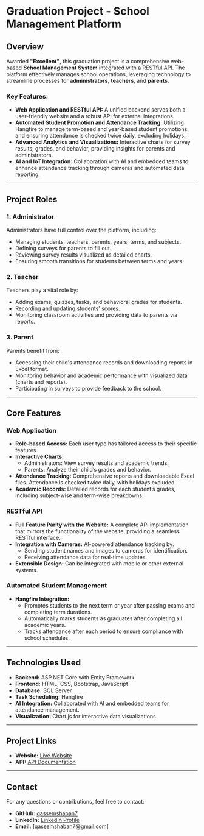 # Graduation Project - School Management Platform

## Overview
Awarded **"Excellent"**, this graduation project is a comprehensive web-based **School Management System** integrated with a RESTful API. The platform effectively manages school operations, leveraging technology to streamline processes for **administrators**, **teachers**, and **parents**.

### Key Features:
- **Web Application and RESTful API:** A unified backend serves both a user-friendly website and a robust API for external integrations.
- **Automated Student Promotion and Attendance Tracking:** Utilizing Hangfire to manage term-based and year-based student promotions, and ensuring attendance is checked twice daily, excluding holidays.
- **Advanced Analytics and Visualizations:** Interactive charts for survey results, grades, and behavior, providing insights for parents and administrators.
- **AI and IoT Integration:** Collaboration with AI and embedded teams to enhance attendance tracking through cameras and automated data reporting.

---

## Project Roles

### 1. Administrator
Administrators have full control over the platform, including:
- Managing students, teachers, parents, years, terms, and subjects.
- Defining surveys for parents to fill out.
- Reviewing survey results visualized as detailed charts.
- Ensuring smooth transitions for students between terms and years.

### 2. Teacher
Teachers play a vital role by:
- Adding exams, quizzes, tasks, and behavioral grades for students.
- Recording and updating students' scores.
- Monitoring classroom activities and providing data to parents via reports.

### 3. Parent
Parents benefit from:
- Accessing their child's attendance records and downloading reports in Excel format.
- Monitoring behavior and academic performance with visualized data (charts and reports).
- Participating in surveys to provide feedback to the school.

---

## Core Features

### Web Application
- **Role-based Access:** Each user type has tailored access to their specific features.
- **Interactive Charts:**
  - Administrators: View survey results and academic trends.
  - Parents: Analyze their child’s grades and behavior.
- **Attendance Tracking:** Comprehensive reports and downloadable Excel files. Attendance is checked twice daily, with holidays excluded.
- **Academic Records:** Detailed records for each student’s grades, including subject-wise and term-wise breakdowns.

### RESTful API
- **Full Feature Parity with the Website:** A complete API implementation that mirrors the functionality of the website, providing a seamless RESTful interface.
- **Integration with Cameras:** AI-powered attendance tracking by:
  - Sending student names and images to cameras for identification.
  - Receiving attendance data for real-time updates.
- **Extensible Design:** Can be integrated with mobile or other external systems.

### Automated Student Management
- **Hangfire Integration:**
  - Promotes students to the next term or year after passing exams and completing term durations.
  - Automatically marks students as graduates after completing all academic years.
  - Tracks attendance after each period to ensure compliance with school schedules.
  
---

## Technologies Used

- **Backend:** ASP.NET Core with Entity Framework
- **Frontend:** HTML, CSS, Bootstrap, JavaScript
- **Database:** SQL Server
- **Task Scheduling:** Hangfire
- **AI Integration:** Collaborated with AI and embedded teams for attendance management.
- **Visualization:** Chart.js for interactive data visualizations

---

## Project Links
- **Website:** [Live Website](https://ablexav1web.runasp.net)
- **API:** [API Documentation](https://ablexav1.runasp.net/swagger/index.html)

---

## Contact

For any questions or contributions, feel free to contact:
- **GitHub:** [qassemshaban7](https://github.com/qassemshaban7)
- **LinkedIn:** [LinkedIn Profile](https://www.linkedin.com/in/qassemshaban)
- **Email:** [qassemshaban7@gmail.com]
